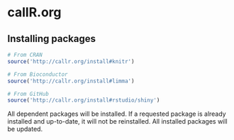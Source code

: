 
# callR.org




## Installing packages

```r
# From CRAN
source('http://callr.org/install#knitr')

# From Bioconductor
source('http://callr.org/install#limma')

# From GitHub
source('http://callr.org/install#rstudio/shiny')
```

All dependent packages will be installed.  If a requested package is already installed and up-to-date, it will not be reinstalled.  All installed packages will be updated.

<script>
  (function(i,s,o,g,r,a,m){i['GoogleAnalyticsObject']=r;i[r]=i[r]||function(){
  (i[r].q=i[r].q||[]).push(arguments)},i[r].l=1*new Date();a=s.createElement(o),
  m=s.getElementsByTagName(o)[0];a.async=1;a.src=g;m.parentNode.insertBefore(a,m)
  })(window,document,'script','//www.google-analytics.com/analytics.js','ga');

  ga('create', 'UA-54228632-1', 'auto');
  ga('send', 'pageview');

</script>


